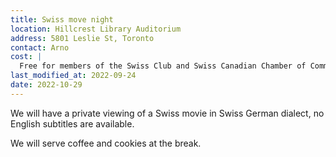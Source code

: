 ```yaml
---
title: Swiss move night
location: Hillcrest Library Auditorium
address: 5801 Leslie St, Toronto
contact: Arno
cost: |
  Free for members of the Swiss Club and Swiss Canadian Chamber of Commerce
last_modified_at: 2022-09-24
date: 2022-10-29
---
```


We will have a private viewing of a Swiss movie in Swiss German dialect, no
English subtitles are available.

We will serve coffee and cookies at the break.
